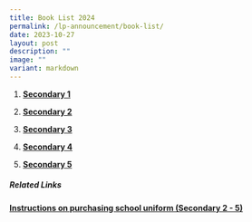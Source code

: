 ```yaml
---
title: Book List 2024
permalink: /lp-announcement/book-list/
date: 2023-10-27
layout: post
description: ""
image: ""
variant: markdown
---
```

<ol data-tight="true" class="tight"><li><p><strong><a href="https://drive.google.com/file/d/1pWv7H3ThRsyANhPVBTYdWTQu0b4vCXPl/view?usp=sharing" rel="noopener noreferrer nofollow" target="_blank">Secondary 1</a></strong></p></li><li><p><strong><a href="https://drive.google.com/file/d/1ofzWJlZkYqWU8Evcj7QugxOhdHU4tlzf/view?usp=sharing" rel="noopener noreferrer nofollow" target="_blank">Secondary 2</a></strong></p></li><li><p><strong><a href="https://drive.google.com/file/d/1bHIfIItK7UX1Cx4Ra8iadBTo4bATbH3o/view?usp=sharing" rel="noopener noreferrer nofollow" target="_blank">Secondary 3</a></strong></p></li><li><p><strong><a href="https://drive.google.com/file/d/1Y5jaUEp7Wb3MZgj2lnyD3kO6VfbOOgjO/view?usp=sharing" rel="noopener noreferrer nofollow" target="_blank">Secondary 4</a></strong></p></li><li><p><strong><a href="https://drive.google.com/file/d/18hWZPxo-vE8TE1GASs_17ShNi0NLqkXT/view?usp=sharing" rel="noopener noreferrer nofollow" target="_blank">Secondary 5</a></strong></p></li></ol><h5><strong>Related Links</strong></h5><p><strong><a href="https://drive.google.com/file/d/1hf2MK2EdDe_QyiH0U8-HbNNWfNJdPeqX/view?usp=sharing" rel="noopener noreferrer nofollow" target="_blank">Instructions on purchasing school uniform (Secondary 2 - 5)</a></strong></p>